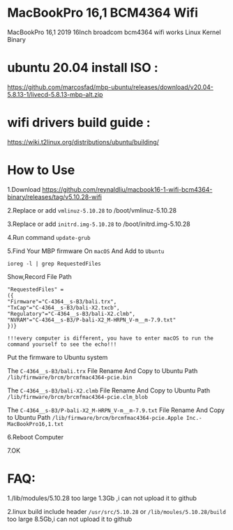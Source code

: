 # MacBookPro 16,1 BCM4364 Wifi 

MacBookPro 16,1 2019 16Inch broadcom bcm4364 wifi works  Linux Kernel Binary

# ubuntu 20.04 install ISO  :

https://github.com/marcosfad/mbp-ubuntu/releases/download/v20.04-5.8.13-1/livecd-5.8.13-mbp-alt.zip
# wifi drivers build guide :

https://wiki.t2linux.org/distributions/ubuntu/building/

# How to Use

1.Download https://github.com/reynaldliu/macbook16-1-wifi-bcm4364-binary/releases/tag/v5.10.28-wifi

2.Replace or add  `vmlinuz-5.10.28`  to /boot/vmlinuz-5.10.28

3.Replace or add   `initrd.img-5.10.28` to /boot/initrd.img-5.10.28

4.Run command `update-grub`

5.Find Your MBP firmware On `macOS` And Add to `Ubuntu`

`ioreg -l | grep RequestedFiles`

Show,Record File Path
```
"RequestedFiles" = 
({
"Firmware"="C-4364__s-B3/bali.trx",
"TxCap"="C-4364__s-B3/bali-X2.txcb",
"Regulatory"="C-4364__s-B3/bali-X2.clmb",
"NVRAM"="C-4364__s-B3/P-bali-X2_M-HRPN_V-m__m-7.9.txt"
})}
```
`!!!every computer is different, you have to enter macOS to run the command yourself to see the echo!!!`

Put the firmware to Ubuntu system 

The `C-4364__s-B3/bali.trx` File Rename And Copy to  Ubuntu Path `/lib/firmware/brcm/brcmfmac4364-pcie.bin`

The `C-4364__s-B3/bali-X2.clmb`   File Rename And Copy to  Ubuntu Path `/lib/firmware/brcm/brcmfmac4364-pcie.clm_blob`

The `C-4364__s-B3/P-bali-X2_M-HRPN_V-m__m-7.9.txt` File Rename And Copy to  Ubuntu Path `/lib/firmware/brcm/brcmfmac4364-pcie.Apple Inc.-MacBookPro16,1.txt`

6.Reboot Computer

7.OK

# FAQ:
1./lib/modules/5.10.28 too large 1.3Gb ,i can not upload it to github

2.linux build include header `/usr/src/5.10.28`  or `/lib/moules/5.10.28/build` too large 8.5Gb,i can not upload it to github
